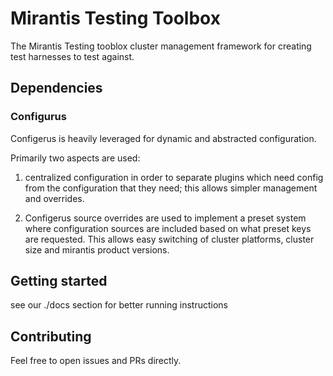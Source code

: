 # Mirantis Testing Toolbox

The Mirantis Testing tooblox cluster management framework for creating test
harnesses to test against.

## Dependencies

### Configurus

Configerus is heavily leveraged for dynamic and abstracted configuration.

Primarily two aspects are used:

1. centralized configuration in order to separate plugins which need config from
   the configuration that they need; this allows simpler management and overrides.

2. Configerus source overrides are used to implement a preset system where
   configuration sources are included based on what preset keys are requested.
   This allows easy switching of cluster platforms, cluster size and mirantis
   product versions.

## Getting started

see our ./docs section for better running instructions

## Contributing

Feel free to open issues and PRs directly.
